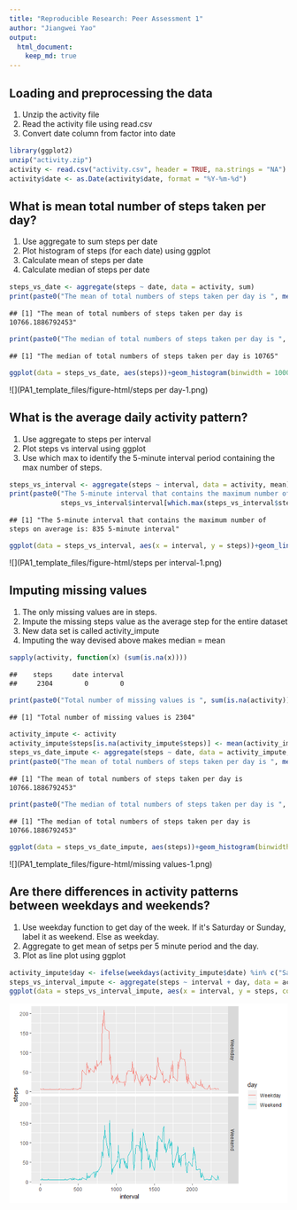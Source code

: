 ```yaml
---
title: "Reproducible Research: Peer Assessment 1"
author: "Jiangwei Yao"
output: 
  html_document:
    keep_md: true
---
```



## Loading and preprocessing the data
1. Unzip the activity file
2. Read the activity file using read.csv
3. Convert date column from factor into date

```r
library(ggplot2)
unzip("activity.zip")
activity <- read.csv("activity.csv", header = TRUE, na.strings = "NA")
activity$date <- as.Date(activity$date, format = "%Y-%m-%d")
```

## What is mean total number of steps taken per day?
1. Use aggregate to sum steps per date
2. Plot histogram of steps (for each date) using ggplot
3. Calculate mean of steps per date
4. Calculate median of steps per date

```r
steps_vs_date <- aggregate(steps ~ date, data = activity, sum)
print(paste0("The mean of total numbers of steps taken per day is ", mean(steps_vs_date$steps)))
```

```
## [1] "The mean of total numbers of steps taken per day is 10766.1886792453"
```

```r
print(paste0("The median of total numbers of steps taken per day is ", median(steps_vs_date$steps)))
```

```
## [1] "The median of total numbers of steps taken per day is 10765"
```

```r
ggplot(data = steps_vs_date, aes(steps))+geom_histogram(binwidth = 1000)
```

![](PA1_template_files/figure-html/steps per day-1.png)<!-- -->

## What is the average daily activity pattern?
1. Use aggregate to steps per interval
2. Plot steps vs interval using ggplot
3. Use which max to identify the 5-minute interval period containing the max number of steps. 

```r
steps_vs_interval <- aggregate(steps ~ interval, data = activity, mean)
print(paste0("The 5-minute interval that contains the maximum number of steps on average is: ",
             steps_vs_interval$interval[which.max(steps_vs_interval$steps)], " 5-minute interval"))
```

```
## [1] "The 5-minute interval that contains the maximum number of steps on average is: 835 5-minute interval"
```

```r
ggplot(data = steps_vs_interval, aes(x = interval, y = steps))+geom_line()
```

![](PA1_template_files/figure-html/steps per interval-1.png)<!-- -->


## Imputing missing values
1. The only missing values are in steps. 
2. Impute the missing steps value as the average step for the entire dataset
3. New data set is called activity_impute
4. Imputing the way devised above makes median = mean

```r
sapply(activity, function(x) (sum(is.na(x))))
```

```
##    steps     date interval 
##     2304        0        0
```

```r
print(paste0("Total number of missing values is ", sum(is.na(activity))))
```

```
## [1] "Total number of missing values is 2304"
```

```r
activity_impute <- activity
activity_impute$steps[is.na(activity_impute$steps)] <- mean(activity_impute$steps, na.rm = TRUE)
steps_vs_date_impute <- aggregate(steps ~ date, data = activity_impute, sum)
print(paste0("The mean of total numbers of steps taken per day is ", mean(steps_vs_date_impute$steps)))
```

```
## [1] "The mean of total numbers of steps taken per day is 10766.1886792453"
```

```r
print(paste0("The median of total numbers of steps taken per day is ", median(steps_vs_date_impute$steps)))
```

```
## [1] "The median of total numbers of steps taken per day is 10766.1886792453"
```

```r
ggplot(data = steps_vs_date_impute, aes(steps))+geom_histogram(binwidth = 1000)
```

![](PA1_template_files/figure-html/missing values-1.png)<!-- -->

## Are there differences in activity patterns between weekdays and weekends?
1. Use weekday function to get day of the week. If it's Saturday or Sunday, label it as weekend. Else as weekday. 
2. Aggregate to get mean of setps per 5 minute period and the day.
3. Plot as line plot using ggplot

```r
activity_impute$day <- ifelse(weekdays(activity_impute$date) %in% c("Saturday", "Sunday"), "Weekend", "Weekday")
steps_vs_interval_impute <- aggregate(steps ~ interval + day, data = activity_impute, mean)
ggplot(data = steps_vs_interval_impute, aes(x = interval, y = steps, color = day))+geom_line()+facet_grid(day ~ .)
```

![](PA1_template_files/figure-html/weekdays-1.png)<!-- -->
